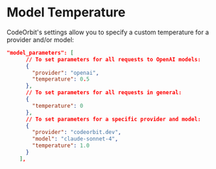 # Model Temperature

CodeOrbit's settings allow you to specify a custom temperature for a provider and/or model:

```json
"model_parameters": [
      // To set parameters for all requests to OpenAI models:
      {
        "provider": "openai",
        "temperature": 0.5
      },
      // To set parameters for all requests in general:
      {
        "temperature": 0
      },
      // To set parameters for a specific provider and model:
      {
        "provider": "codeorbit.dev",
        "model": "claude-sonnet-4",
        "temperature": 1.0
      }
    ],
```
